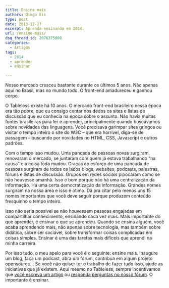 ```yaml
---
title: Ensine mais
authors: Diego Eis
type: post
date: 2013-12-27
excerpt: Aprenda ensinando em 2014.
url: /ensine-mais/
dsq_thread_id: 2076375000
categories:
  - Artigos
tags:
  - 2014
  - aprender
  - ensinar

---
```

Nosso mercado cresceu bastante durante os últimos 5 anos. Não apenas aqui no Brasil, mas no mundo todo. O front-end amadureceu e ganhou corpo. 

O Tableless existe há 10 anos. O mercado front-end brasileiro nessa época era tão pobre, que eu consigo contar nos dedos os sites e listas de discussão que eu conhecia na época sobre o assunto. Não havia muitas fontes brasileiras para ler e aprender, principalmente quando buscávamos sobre novidades das linguagens. Você precisava garimpar sites gringos ou visitar o tempo inteiro o site do W3C &#8211; que era horrível, diga-se de passagem &#8211; buscando por novidades no HTML, CSS, Javascript e outros padrões. 

Com o tempo isso mudou. Uma pancada de pessoas novas surgiram, renovaram o mercado, se juntaram com quem já estava trabalhando &#8220;na causa&#8221; e a coisa toda mudou. Graças ao esforço de uma pancada de pessoas surgiram de todos os lados blogs, websites, podcasts, palestras, fóruns e listas de discussão. Grupos em redes sociais pipocaram como se não houvesse amanhã. Isso é bom porque não há uma centralização da informação. Há uma certa democratização da informação. Grandes nomes surgiram na nossa área e isso é ótimo. Dá pra citar pelo menos uns 15 nomes importantes que você deve seguir porque produzem conteúdo fresquinho o tempo inteiro.

Isso não seria possível se não houvessem pessoas engajadas em compartilhar conhecimento, ensinando cada vez mais. Mais importante do que aprender, é ensinar o que se aprendeu. Quando se ensina alguém, você acaba aprendendo mais, não apenas sobre tecnologia, mas também sobre didática, sobre ser sociável, sobre transformar coisas complicadas em coisas simples. Ensinar é uma das tarefas mais difíceis que aprendi na minha carreira.

Por isso tudo, o meu apelo para você é o seguinte: ensine mais. Inaugure um blog, faça um podcast, abra um fórum, contribua em algum projeto opensource&#8230; Se você não quiser ter o trabalho de fazer tudo isso, ajude as iniciativas que já existem. Aqui mesmo no Tableless, sempre incentivamos que [você escreva um artigo][1] ou [responda perguntas no nosso fórum][2]. O importante é ensinar.

 [1]: http://tableless.com.br/seja-um-autor/
 [2]: http://tableless.com.br/forum/